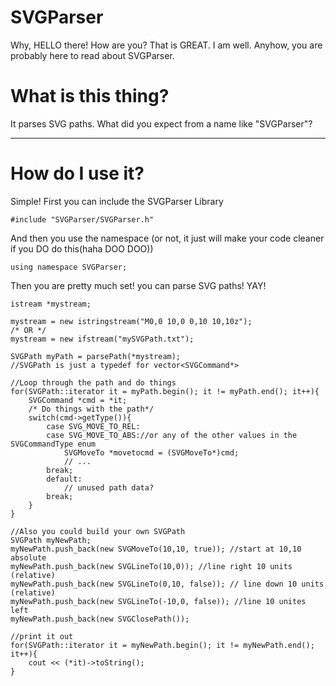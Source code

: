 SVGParser
=========

Why, HELLO there! How are you? That is GREAT. I am well. Anyhow, you are probably here to read about SVGParser. 

What is this thing?
===================

It parses SVG paths. What did you expect from a name like "SVGParser"?

---

How do I use it?
================
Simple! First you can include the SVGParser Library

    #include "SVGParser/SVGParser.h"

And then you use the namespace (or not, it just will make your code cleaner if you DO do this(haha DOO DOO))
    
    using namespace SVGParser;

Then you are pretty much set! you can parse SVG paths! YAY! 

    istream *mystream;

    mystream = new istringstream("M0,0 10,0 0,10 10,10z");
    /* OR */
    mystream = new ifstream("mySVGPath.txt");
    
    SVGPath myPath = parsePath(*mystream);
    //SVGPath is just a typedef for vector<SVGCommand*>
    
    //Loop through the path and do things
    for(SVGPath::iterator it = myPath.begin(); it != myPath.end(); it++){
        SVGCommand *cmd = *it;
        /* Do things with the path*/
        switch(cmd->getType()){
            case SVG_MOVE_TO_REL:
            case SVG_MOVE_TO_ABS://or any of the other values in the SVGCommandType enum
                SVGMoveTo *movetocmd = (SVGMoveTo*)cmd;
                // ...
            break;
            default:
                // unused path data?
            break;
        }
    }
    
    //Also you could build your own SVGPath
    SVGPath myNewPath;
    myNewPath.push_back(new SVGMoveTo(10,10, true)); //start at 10,10 absolute
    myNewPath.push_back(new SVGLineTo(10,0)); //line right 10 units (relative)
    myNewPath.push_back(new SVGLineTo(0,10, false)); // line down 10 units (relative)
    myNewPath.push_back(new SVGLineTo(-10,0, false)); //line 10 unites left
    myNewPath.push_back(new SVGClosePath());
    
    //print it out
    for(SVGPath::iterator it = myNewPath.begin(); it != myNewPath.end(); it++){
        cout << (*it)->toString();
    }

